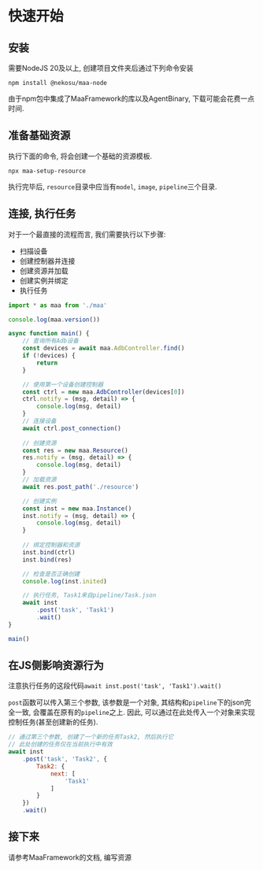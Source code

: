 # 快速开始

## 安装

需要NodeJS 20及以上, 创建项目文件夹后通过下列命令安装

```shell
npm install @nekosu/maa-node
```

由于npm包中集成了MaaFramework的库以及AgentBinary, 下载可能会花费一点时间.

## 准备基础资源

执行下面的命令, 将会创建一个基础的资源模板.

```shell
npx maa-setup-resource
```

执行完毕后, `resource`目录中应当有`model`, `image`, `pipeline`三个目录.

## 连接, 执行任务

对于一个最直接的流程而言, 我们需要执行以下步骤:

* 扫描设备
* 创建控制器并连接
* 创建资源并加载
* 创建实例并绑定
* 执行任务

```typescript
import * as maa from './maa'

console.log(maa.version())

async function main() {
    // 查询所有Adb设备
    const devices = await maa.AdbController.find()
    if (!devices) {
        return
    }

    // 使用第一个设备创建控制器
    const ctrl = new maa.AdbController(devices[0])
    ctrl.notify = (msg, detail) => {
        console.log(msg, detail)
    }
    // 连接设备
    await ctrl.post_connection()
    
    // 创建资源
    const res = new maa.Resource()
    res.notify = (msg, detail) => {
        console.log(msg, detail)
    }
    // 加载资源
    await res.post_path('./resource')

    // 创建实例
    const inst = new maa.Instance()
    inst.notify = (msg, detail) => {
        console.log(msg, detail)
    }
    
    // 绑定控制器和资源
    inst.bind(ctrl)
    inst.bind(res)

    // 检查是否正确创建
    console.log(inst.inited)

    // 执行任务, Task1来自pipeline/Task.json
    await inst
        .post('task', 'Task1')
        .wait()
}

main()

```

## 在JS侧影响资源行为

注意执行任务的这段代码`await inst.post('task', 'Task1').wait()`

`post`函数可以传入第三个参数, 该参数是一个对象, 其结构和`pipeline`下的json完全一致, 会覆盖在原有的`pipeline`之上. 因此, 可以通过在此处传入一个对象来实现控制任务(甚至创建新的任务).

```javascript
// 通过第三个参数, 创建了一个新的任务Task2, 然后执行它
// 此处创建的任务仅在当前执行中有效
await inst
    .post('task', 'Task2', {
        Task2: {
            next: [
                'Task1'
            ]
        }
    })
    .wait()
```

## 接下来

请参考MaaFramework的文档, 编写资源
